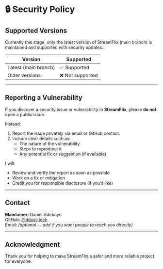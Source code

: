 # 🔒 Security Policy

## Supported Versions
Currently this stage, only the latest version of StreamFlix (main branch) is maintained and supported with security updates.

| Version | Supported |
|----------|------------|
| Latest (main branch) | ✅ Supported |
| Older versions        | ❌ Not supported |

---

## Reporting a Vulnerability
If you discover a security issue or vulnerability in **StreamFlix**, please **do not** open a public issue.

Instead:
1. Report the issue privately via email or GitHub contact.  
2. Include clear details such as:
   - The nature of the vulnerability  
   - Steps to reproduce it  
   - Any potential fix or suggestion (if available)

I will:
- Review and verify the report as soon as possible  
- Work on a fix or mitigation  
- Credit you for responsible disclosure (if you’d like)

---

## Contact
**Maintainer:** Daniel Adebayo  
GitHub: [@ddust-tech](https://github.com/ddust-tech)  
Email: *(optional — add if you want people to reach you directly)*

---

## Acknowledgment
Thank you for helping to make StreamFlix a safer and more reliable project for everyone.
